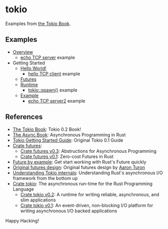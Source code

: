 # tokio

Examples from [the Tokio Book].

## Examples

- [Overview]
  - [echo TCP server] example
- Getting Started
  - [Hello World!]
    - [hello TCP client] example
  - [Futures]
  - [Runtime]
    - [tokio::spawn()] example
  - [Example]
    - [echo TCP server2] example

[overview]: https://github.com/tokio-rs/book/blob/master/overview.md
[hello world!]: https://github.com/tokio-rs/book/blob/master/getting-started/hello-world.md
[futures]: https://github.com/tokio-rs/book/blob/master/getting-started/futures.md
[runtime]: https://github.com/tokio-rs/book/blob/master/getting-started/runtime.md
[example]: https://github.com/tokio-rs/book/blob/master/getting-started/echo.md

[echo tcp server]: examples/echo.rs
[hello tcp client]: examples/hello.rs
[tokio::spawn()]: examples/spawn.rs
[echo tcp server2]: example/echo2.rs

## References

- [The Tokio Book]: Tokio 0.2 Book!
- [The Async Book]: Asynchronous Programming in Rust
- [Tokio Getting Started Guide]: Original Tokio 0.1 Guide
- [Crate futures]:
  - [Crate futures v0.3]: Abstructions for Asynchronous Programming
  - [Crate futures v0.1]: Zero-cost Futures in Rust
- [Future by example]: Get start working with Rust's Future quickly
- [Original futures design]: Original futures design by [Aaron Turon]
- [Understanding Tokio internals]: Understanding Rust's asynchronous I/O framework from the bottom up
- [Crate tokio]: The asynchronous run-time for the Rust Programming Language
  - [Crate tokio v0.2]: A runtime for writing reliable, asynchronous, and slim applications
  - [Crate tokio v0.1]: An event-driven, non-blocking I/O platform for writing asynchronous I/O backed applications

[the tokio book]: https://github.com/tokio-rs/book/blob/master/SUMMARY.md
[the async book]: https://rust-lang.github.io/async-book/
[tokio getting started guide]: https://tokio.rs/docs/overview/
[crate futures]: http://futures.rs/
[crate futures v0.3]: https://docs.rs/futures/0.3.1/
[crate futures v0.1]: https://docs.rs/futures/0.1.29/
[future by example]: https://docs.rs/future-by-example/0.1.0/future_by_example/
[original futures design]: https://aturon.github.io/blog/2016/09/07/futures-design/
[Aaron Turon]: https://aturon.github.io/blog/
[understanding tokio internals]: https://cafbit.com/post/tokio_internals/
[crate tokio]: https://tokio.rs/
[crate tokio v0.2]: https://docs.rs/tokio/0.2.0-alpha.6/tokio/
[crate tokio v0.1]: https://docs.rs/tokio/0.1.22/tokio/

Happy Hacking!

